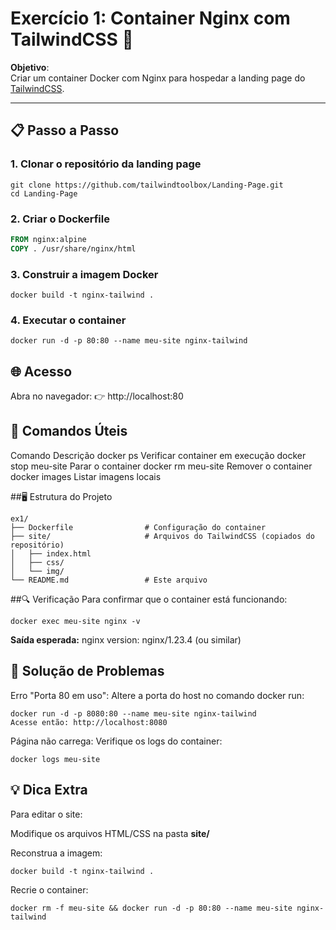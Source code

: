 # Exercício 1: Container Nginx com TailwindCSS 🚀

**Objetivo**:  
Criar um container Docker com Nginx para hospedar a landing page do [TailwindCSS](https://github.com/tailwindtoolbox/Landing-Page).

---

## 📋 Passo a Passo

### 1. Clonar o repositório da landing page
```
git clone https://github.com/tailwindtoolbox/Landing-Page.git
cd Landing-Page
```

### 2. Criar o Dockerfile
```dockerfile
FROM nginx:alpine
COPY . /usr/share/nginx/html
```

### 3. Construir a imagem Docker
```
docker build -t nginx-tailwind .
```

### 4. Executar o container
```
docker run -d -p 80:80 --name meu-site nginx-tailwind
```

## 🌐 Acesso
Abra no navegador:
👉 http://localhost:80


## 📌 Comandos Úteis
Comando	                Descrição
docker ps	        Verificar container em execução
docker stop meu-site	Parar o container
docker rm meu-site	Remover o container
docker images	        Listar imagens locais


##🖥️ Estrutura do Projeto
```
ex1/
├── Dockerfile                # Configuração do container
├── site/                     # Arquivos do TailwindCSS (copiados do repositório)
│   ├── index.html
│   ├── css/
│   └── img/
└── README.md                 # Este arquivo
```

##🔍 Verificação
Para confirmar que o container está funcionando:

```
docker exec meu-site nginx -v
```

**Saída esperada:**
nginx version: nginx/1.23.4 (ou similar)


## 🚨 Solução de Problemas
Erro "Porta 80 em uso":
Altere a porta do host no comando docker run:

```
docker run -d -p 8080:80 --name meu-site nginx-tailwind
Acesse então: http://localhost:8080
```

Página não carrega:
Verifique os logs do container:

```
docker logs meu-site
```

## 💡 Dica Extra
Para editar o site:

Modifique os arquivos HTML/CSS na pasta **site/**

Reconstrua a imagem:
```
docker build -t nginx-tailwind .
```

Recrie o container:
```
docker rm -f meu-site && docker run -d -p 80:80 --name meu-site nginx-tailwind
```
